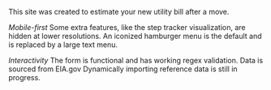 This site was created to estimate your new utility bill after a move.

*Mobile-first*
Some extra features, like the step tracker visualization, are hidden at lower resolutions.
An iconized hamburger menu is the default and is replaced by a large text menu.

*Interactivity*
The form is functional and has working regex validation.
Data is sourced from EIA.gov
Dynamically importing reference data is still in progress.
